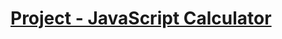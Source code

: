 # [Project - JavaScript Calculator](http://www.freecodecamp.com/challenges/zipline-build-a-javascript-calculator)